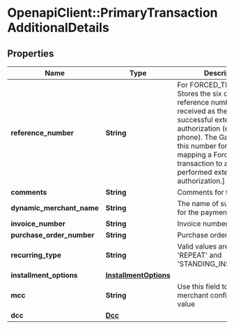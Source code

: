 # OpenapiClient::PrimaryTransactionAdditionalDetails

## Properties
Name | Type | Description | Notes
------------ | ------------- | ------------- | -------------
**reference_number** | **String** | For FORCED_TICKET only. Stores the six digit reference number you have received as the result of a successful external authorization (e.g. by phone). The Gateway needs this number for uniquely mapping a ForcedTicket transaction to a previously performed external authorization.]  | [optional] 
**comments** | **String** | Comments for the payment | [optional] 
**dynamic_merchant_name** | **String** | The name of sub-merchant for the payment facilitator | [optional] 
**invoice_number** | **String** | Invoice number | [optional] 
**purchase_order_number** | **String** | Purchase order number | [optional] 
**recurring_type** | **String** | Valid values are &#39;FIRST&#39;, &#39;REPEAT&#39; and &#39;STANDING_INSTRUCTION&#39;. | [optional] 
**installment_options** | [**InstallmentOptions**](InstallmentOptions.md) |  | [optional] 
**mcc** | **String** | Use this field to override merchant configured MCC value | [optional] 
**dcc** | [**Dcc**](Dcc.md) |  | [optional] 


